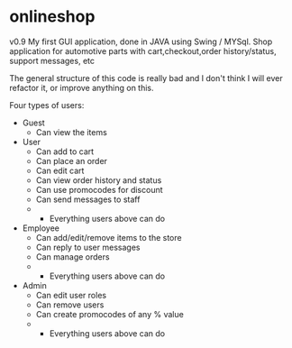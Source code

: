 # onlineshop
v0.9
My first GUI application, done in JAVA using Swing / MYSql.
Shop application for automotive parts with cart,checkout,order history/status, support messages, etc

The general structure of this code is really bad and I don't think I will ever refactor it, or improve anything on this.

Four types of users:
- Guest
  - Can view the items
- User
  - Can add to cart
  - Can place an order
  - Can edit cart
  - Can view order history and status
  - Can use promocodes for discount
  - Can send messages to staff
  - + Everything users above can do
- Employee
  - Can add/edit/remove items to the store
  - Can reply to user messages
  - Can manage orders
  - + Everything users above can do
- Admin
  - Can edit user roles
  - Can remove users
  - Can create promocodes of any % value
  - + Everything users above can do
